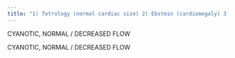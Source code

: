```yaml
---
title: "1) Tetrology (normal cardiac size) 2) Ebstein (cardiomegaly) 3) Transposition &amp; Tricuspid Atresia (if Pulmonic stenosis) Info: decreased flow w/ small hila &amp; few vessels"
---
```

CYANOTIC, 
NORMAL / 
DECREASED 
FLOW

CYANOTIC, NORMAL / DECREASED FLOW

